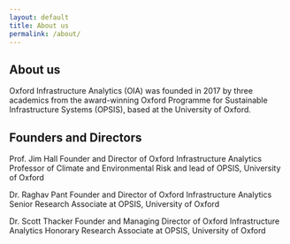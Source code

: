 ```yaml
---
layout: default
title: About us
permalink: /about/
---
```


## About us

Oxford Infrastructure Analytics (OIA) was founded in 2017 by three academics
from the award-winning Oxford Programme for Sustainable Infrastructure
Systems (OPSIS), based at the University of Oxford.


## Founders and Directors

Prof. Jim Hall 
Founder and Director of Oxford Infrastructure Analytics
Professor of Climate and Environmental Risk and lead of OPSIS, University of Oxford 
 
Dr. Raghav Pant 
Founder and Director of Oxford Infrastructure Analytics
Senior Research Associate at OPSIS, University of Oxford 
 
Dr. Scott Thacker 
Founder and Managing Director of Oxford Infrastructure Analytics
Honorary Research Associate at OPSIS, University of Oxford
